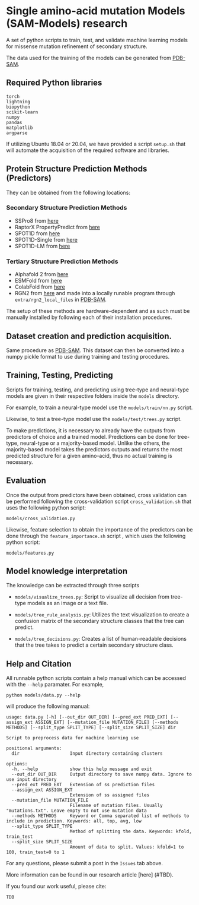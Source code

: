 # Single amino-acid mutation Models (SAM-Models) research

A set of python scripts to train, test, and validate machine learning models for missense mutation refinement of secondary structure.

The data used for the training of the models can be generated from [PDB-SAM](https://github.com/ivanpmartell/pdb-sam).

## Required Python libraries
```
torch
lightning
biopython
scikit-learn
numpy
pandas
matplotlib
argparse
```

 If utilizing Ubuntu 18.04 or 20.04, we have provided a script `setup.sh` that will automate the acquisition of the required software and libraries.

## Protein Structure Prediction Methods (Predictors)

They can be obtained from the following locations:

### Secondary Structure Prediction Methods
- SSPro8 from [here](https://scratch.proteomics.ics.uci.edu/explanation.html#SSpro8)
- RaptorX PropertyPredict from [here](https://github.com/realbigws/Predict_Property)
- SPOT1D from [here](https://zhouyq-lab.szbl.ac.cn/download/)
- SPOT1D-Single from [here](https://github.com/jas-preet/SPOT-1D-Single)
- SPOT1D-LM from [here](https://github.com/jas-preet/SPOT-1D-LM)

### Tertiary Structure Prediction Methods
- Alphafold 2 from [here](https://github.com/google-deepmind/alphafold)
- ESMFold from [here](https://github.com/facebookresearch/esm)
- ColabFold from [here](https://github.com/YoshitakaMo/localcolabfold)
- RGN2 from [here](https://github.com/aqlaboratory/rgn2) and made into a locally runable program through `extra/rgn2_local_files` in [PDB-SAM](https://github.com/ivanpmartell/pdb-sam).

The setup of these methods are hardware-dependent and as such must be manually installed by following each of their installation procedures.

## Dataset creation and prediction acquisition.

Same procedure as [PDB-SAM](https://github.com/ivanpmartell/pdb-sam).
This dataset can then be converted into a numpy pickle format to use during training and testing procedures.

## Training, Testing, Predicting

Scripts for training, testing, and predicting using tree-type and neural-type models are given in their respective folders inside the `models` directory.

For example, to train a neural-type model use the `models/train/nn.py` script.

Likewise, to test a tree-type model use the `models/test/trees.py` script.

To make predictions, it is necessary to already have the outputs from predictors of choice and a trained model. Predictions can be done for tree-type, neural-type or a majority-based model. Unlike the others, the majority-based model takes the predictors outputs and returns the most predicted structure for a given amino-acid,  thus no actual training is necessary.

## Evaluation

Once the output from predictors have been obtained, cross validation can be performed following the cross-validation script `cross_validation.sh` that uses the following python script:

```
models/cross_validation.py
```

Likewise, feature selection to obtain the importance of the predictors can be done through the `feature_importance.sh` script , which uses the following python script:

```
models/features.py
```

## Model knowledge interpretation

The knowledge can be extracted through three scripts

- `models/visualize_trees.py`: Script to visualize all decision from tree-type models as an image or a text file.

- `models/tree_rule_analysis.py`: Utilizes the text visualization to create a confusion matrix of the secondary structure classes that the tree can predict.

- `models/tree_decisions.py`: Creates a list of human-readable decisions that the tree takes to predict a certain secondary structure class.

## Help and Citation

All runnable python scripts contain a help manual which can be accessed with the `--help` paramater. For example,

```python models/data.py --help```

will produce the following manual:

```
usage: data.py [-h] [--out_dir OUT_DIR] [--pred_ext PRED_EXT] [--assign_ext ASSIGN_EXT] [--mutation_file MUTATION_FILE] [--methods METHODS] [--split_type SPLIT_TYPE] [--split_size SPLIT_SIZE] dir

Script to preprocess data for machine learning use

positional arguments:
  dir                   Input directory containing clusters

options:
  -h, --help            show this help message and exit
  --out_dir OUT_DIR     Output directory to save numpy data. Ignore to use input directory
  --pred_ext PRED_EXT   Extension of ss prediction files
  --assign_ext ASSIGN_EXT
                        Extension of ss assigned files
  --mutation_file MUTATION_FILE
                        Filename of mutation files. Usually "mutations.txt". Leave empty to not use mutation data
  --methods METHODS     Keyword or Comma separated list of methods to include in prediction. Keywords: all, top, avg, low
  --split_type SPLIT_TYPE
                        Method of splitting the data. Keywords: kfold, train_test
  --split_size SPLIT_SIZE
                        Amount of data to split. Values: kfold=1 to 100, train_test=0 to 1
```

For any questions, please submit a post in the `Issues` tab above.

More information can be found in our research article [here] (#TBD).

If you found our work useful, please cite:

```
TDB
```
